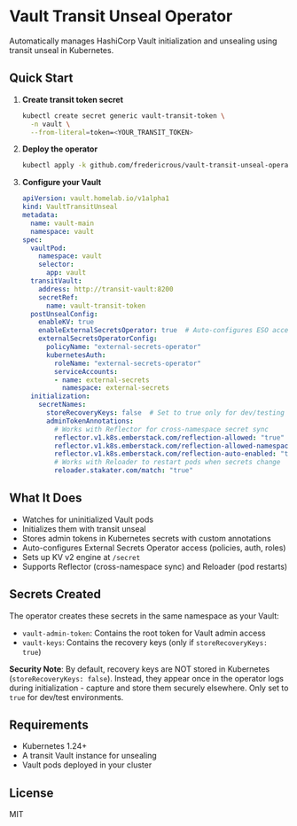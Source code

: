 # Vault Transit Unseal Operator

Automatically manages HashiCorp Vault initialization and unsealing using transit unseal in Kubernetes.

## Quick Start

1. **Create transit token secret**
   ```bash
   kubectl create secret generic vault-transit-token \
     -n vault \
     --from-literal=token=<YOUR_TRANSIT_TOKEN>
   ```

2. **Deploy the operator**
   ```bash
   kubectl apply -k github.com/fredericrous/vault-transit-unseal-operator/config/default
   ```

3. **Configure your Vault**
   ```yaml
   apiVersion: vault.homelab.io/v1alpha1
   kind: VaultTransitUnseal
   metadata:
     name: vault-main
     namespace: vault
   spec:
     vaultPod:
       namespace: vault
       selector:
         app: vault
     transitVault:
       address: http://transit-vault:8200
       secretRef:
         name: vault-transit-token
     postUnsealConfig:
       enableKV: true
       enableExternalSecretsOperator: true  # Auto-configures ESO access
       externalSecretsOperatorConfig:
         policyName: "external-secrets-operator"
         kubernetesAuth:
           roleName: "external-secrets-operator"
           serviceAccounts:
           - name: external-secrets
             namespace: external-secrets
     initialization:
       secretNames:
         storeRecoveryKeys: false  # Set to true only for dev/testing
         adminTokenAnnotations:
           # Works with Reflector for cross-namespace secret sync
           reflector.v1.k8s.emberstack.com/reflection-allowed: "true"
           reflector.v1.k8s.emberstack.com/reflection-allowed-namespaces: "external-secrets,argocd"
           reflector.v1.k8s.emberstack.com/reflection-auto-enabled: "true"
           # Works with Reloader to restart pods when secrets change
           reloader.stakater.com/match: "true"
   ```

## What It Does

- Watches for uninitialized Vault pods
- Initializes them with transit unseal 
- Stores admin tokens in Kubernetes secrets with custom annotations
- Auto-configures External Secrets Operator access (policies, auth, roles)
- Sets up KV v2 engine at `/secret`
- Supports Reflector (cross-namespace sync) and Reloader (pod restarts)

## Secrets Created

The operator creates these secrets in the same namespace as your Vault:

- `vault-admin-token`: Contains the root token for Vault admin access
- `vault-keys`: Contains the recovery keys (only if `storeRecoveryKeys: true`)

**Security Note**: By default, recovery keys are NOT stored in Kubernetes (`storeRecoveryKeys: false`). Instead, they appear once in the operator logs during initialization - capture and store them securely elsewhere. Only set to `true` for dev/test environments.

## Requirements

- Kubernetes 1.24+
- A transit Vault instance for unsealing
- Vault pods deployed in your cluster

## License

MIT
